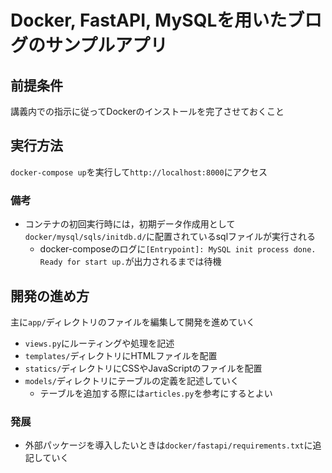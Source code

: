 # Docker, FastAPI, MySQLを用いたブログのサンプルアプリ

## 前提条件

講義内での指示に従ってDockerのインストールを完了させておくこと

## 実行方法

`docker-compose up`を実行して`http://localhost:8000`にアクセス

### 備考

- コンテナの初回実行時には，初期データ作成用として`docker/mysql/sqls/initdb.d/`に配置されているsqlファイルが実行される
  - docker-composeのログに`[Entrypoint]: MySQL init process done. Ready for start up.`が出力されるまでは待機

## 開発の進め方

主に`app/`ディレクトリのファイルを編集して開発を進めていく

- `views.py`にルーティングや処理を記述
- `templates/`ディレクトリにHTMLファイルを配置
- `statics/`ディレクトリにCSSやJavaScriptのファイルを配置
- `models/`ディレクトリにテーブルの定義を記述していく
  - テーブルを追加する際には`articles.py`を参考にするとよい 

### 発展

- 外部パッケージを導入したいときは`docker/fastapi/requirements.txt`に追記していく
